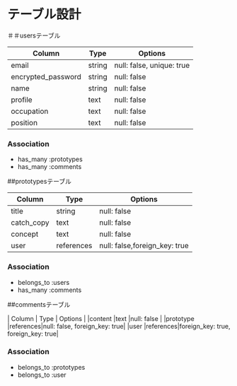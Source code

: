 # テーブル設計

＃＃usersテーブル

| Column             | Type   | Options     |
| ------------------ | ------ | ----------- |
| email              |string  |null: false, unique: true|
|encrypted_password  |string  |null: false  |
|name                |string  |null: false  |
|profile             |text    |null: false  |
|occupation          |text    |null: false  |
|position            |text    |null: false  |

### Association
- has_many :prototypes
- has_many :comments

##prototypesテーブル

| Column             | Type     | Options     |
| ------------------ | ------   | ----------- |
|title               |string    |null: false  |
|catch_copy          |text      |null: false  |
|concept             |text      |null: false  |
|user                |references|null: false,foreign_key: true|

### Association
- belongs_to :users
- has_many :comments

##commentsテーブル

| Column             | Type     | Options     |
|content             |text      |null: false |
|prototype           |references|null: false, foreign_key: true|
|user                |references|foreign_key: true, foreign_key: true|

### Association
- belongs_to :prototypes
- belongs_to :user
